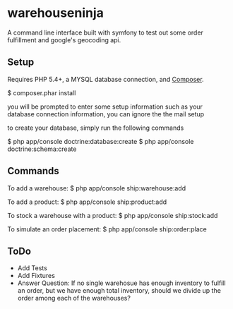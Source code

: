 warehouseninja
==============

A command line interface built with symfony to test out some order fulfillment and google's geocoding api.

Setup
-----
Requires PHP 5.4+, a MYSQL database connection, and [Composer](https://getcomposer.org/).

$ composer.phar install

you will be prompted to enter some setup information such as your database connection information,  you can ignore the the mail setup

to create your database, simply run the following commands

$ php app/console doctrine:database:create
$ php app/console doctrine:schema:create

Commands
--------
To add a warehouse:
$ php app/console ship:warehouse:add

To add a product:
$ php app/console ship:product:add

To stock a warehouse with a product:
$ php app/console ship:stock:add

To simulate an order placement:
$ php app/console ship:order:place


ToDo
----
- Add Tests
- Add Fixtures
- Answer Question: If no single warehosue has enough inventory to fulfill an order, but we have enough total inventory, should we divide up the order among each of the warehouses?

